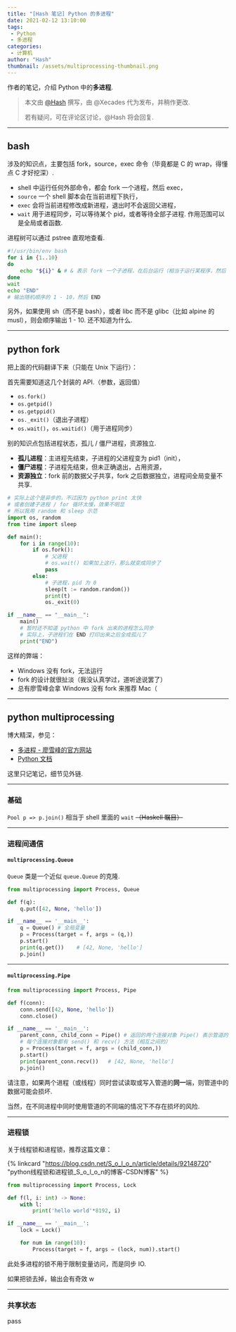 ```yaml
---
title: "[Hash 笔记] Python 的多进程"
date: 2021-02-12 13:10:00
tags:
 - Python
 - 多进程
categories:
 - 计算机
author: "Hash"
thumbnail: /assets/multiprocessing-thumbnail.png
---
```


作者的笔记，介绍 Python 中的**多进程**.
 
 > 本文由 [@Hash](https://one.wh0th.ink/) 撰写，由 @Xecades 代为发布，并稍作更改.
 > 
 > 若有疑问，可在评论区讨论，@Hash 将会回复.

<!-- more -->

---

## bash

涉及的知识点，主要包括 fork，source，exec 命令（毕竟都是 C 的 wrap，得懂点 C 才好挖深）.

 - shell 中运行任何外部命令，都会 fork 一个进程，然后 exec，
 - `source` 一个 shell 脚本会在当前进程下执行，
 - `exec` 会将当前进程修改成新进程，退出时不会返回父进程，
 - `wait` 用于进程同步，可以等待某个 pid，或者等待全部子进程. 作用范围可以是全局或者函数.

进程树可以通过 pstree 直观地查看.

```bash
#!/usr/bin/env bash
for i in {1..10}
do
    echo "${i}" & # & 表示 fork 一个子进程，在后台运行（相当于运行某程序，然后 C-z）
done
wait
echo "END"
# 输出随机顺序的 1 - 10，然后 END
```

另外，如果使用 sh（而不是 bash），或者 libc 而不是 glibc（比如 alpine 的 musl），则会顺序输出 1 - 10. 还不知道为什么. 

---

## python fork

把上面的代码翻译下来（只能在 Unix 下运行）：

首先需要知道这几个封装的 API.（参数，返回值）

 - `os.fork()`
 - `os.getpid()`
 - `os.getppid()`
 - `os._exit()`（退出子进程）
 - `os.wait()`，`os.waitid()`（用于进程同步）

别的知识点包括进程状态，孤儿 / 僵尸进程，资源独立.

 - **孤儿进程**：主进程先结束，子进程的父进程变为 pid1（init），
 - **僵尸进程**：子进程先结束，但未正确退出，占用资源，
 - **资源独立**：fork 前的数据父子共享，fork 之后数据独立，进程间全局变量不共享.

```py
# 实际上这个是异步的，不过因为 python print 太快
# 或者创建子进程 / for 循环太慢，效果不明显
# 所以我用 random 和 sleep 示范
import os, random
from time import sleep

def main():
    for i in range(10):
        if os.fork():
            # 父进程
            # os.wait() 如果加上这行，那么就变成同步了
            pass
        else:
            # 子进程，pid 为 0
            sleep(t := random.random())
            print(t)
            os._exit(0)

if __name__ == "__main__":
    main()
    # 暂时还不知道 python 中 fork 出来的进程怎么同步
    # 实际上，子进程们在 END 打印出来之后全成孤儿了
    print("END")
```

这样的弊端：

 - Windows 没有 fork，无法运行
 - fork 的设计就很扯淡（我没认真学过，道听途说罢了）
 - 总有廖雪峰会拿 Windows 没有 fork 来推荐 Mac（

---

## python multiprocessing

博大精深，参见：

 - [多进程 - 廖雪峰的官方网站](https://www.liaoxuefeng.com/wiki/1016959663602400/1017628290184064)
 - [Python 文档](https://docs.python.org/zh-cn/3.9/library/multiprocessing.html)

这里只记笔记，细节见外链.

---

### 基础

`Pool p => p.join()` 相当于 shell 里面的 `wait` ~~（Haskell 瞩目）~~

---

### 进程间通信

#### `multiprocessing.Queue`

`Queue` 类是一个近似 `queue.Queue` 的克隆. 

```py
from multiprocessing import Process, Queue

def f(q):
    q.put([42, None, 'hello'])

if __name__ == '__main__':
    q = Queue() # 全局变量
    p = Process(target = f, args = (q,))
    p.start()
    print(q.get())    # [42, None, 'hello']
    p.join()
```

<!-- placeholder -->

---

#### `multiprocessing.Pipe`

```py
from multiprocessing import Process, Pipe

def f(conn):
    conn.send([42, None, 'hello'])
    conn.close()

if __name__ == '__main__':
    parent_conn, child_conn = Pipe() # 返回的两个连接对象 Pipe() 表示管道的两端
    # 每个连接对象都有 send() 和 recv() 方法（相互之间的）
    p = Process(target = f, args = (child_conn,))
    p.start()
    print(parent_conn.recv())   # [42, None, 'hello']
    p.join()
```

请注意，如果两个进程（或线程）同时尝试读取或写入管道的**同一**端，则管道中的数据可能会损坏. 

当然，在不同进程中同时使用管道的不同端的情况下不存在损坏的风险. 

---

### 进程锁

关于线程锁和进程锁，推荐这篇文章：

{% linkcard "https://blog.csdn.net/S_o_l_o_n/article/details/92148720" "python线程锁和进程锁_S_o_l_o_n的博客-CSDN博客" %}

```py
from multiprocessing import Process, Lock

def f(l, i: int) -> None:
    with l:
        print('hello world'*8192, i)

if __name__ == '__main__':
    lock = Lock()

    for num in range(10):
        Process(target = f, args = (lock, num)).start()
```

此处多进程的锁不用于限制变量访问，而是同步 IO.
 
如果把锁去掉，输出会有奇效 w

---

### 共享状态

pass
